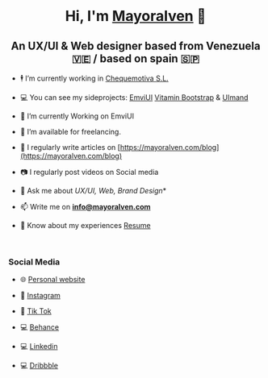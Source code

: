 <br>
<h1 align="center">Hi, I'm <a href="https://mayoralven.com/" target="blank">
Mayoralven</a> 🤠</h1>
<h2 align="center">An UX/UI & Web designer based from Venezuela 🇻🇪 / based on spain 🇸🇵</h2>



- 🕴️ I’m currently working in <a href="https://www.chequemotiva.com/" target="_blank">Chequemotiva S.L.</a>

- 💻 You can see my sideprojects: <a href="https://emviui.com/" target="_blank">EmviUI</a> <a href="https://vitamin.mayoralven.com/" target="_blank">Vitamin Bootstrap</a> & <a href="https://uimand.top/" target="_blank">UImand</a>
  
- 🧭 I’m currently Working on EmviUI

- 🤝 I’m available for freelancing.

- 📝 I regularly write articles on [https://mayoralven.com/blog](https://mayoralven.com/blog)

- 📷 I regularly post videos on Social media

- 💬 Ask me about *UX/UI, Web, Brand Design**

- 📫 Write me on **info@mayoralven.com**

- 📄 Know about my experiences <a href="https://mayoralven.com/proyectos/" target="_blank">Resume</a>
<br/>
<h3 align="left" >Social Media</h3>

- 🌐 <a href="https://mayoralven.com/" target="_blank">Personal website </a>

- 📱 <a href="https://www.instagram.com/mayoralven_ux/" target="_blank">Instagram </a>

- 📱 <a href="https://www.tiktok.com/@mayoralven" target="_blank">Tik Tok </a>

- 💻 <a href="https://www.behance.net/mayoral_ven" target="_blank">Behance </a>

- 💻 <a href="https://www.linkedin.com/in/mayoralven/" target="_blank">Linkedin </a>

- 💻 <a href="https://dribbble.com/MayoralVen" target="_blank">Dribbble </a>


<br><br>
